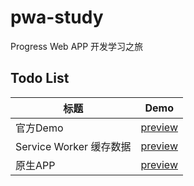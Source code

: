# pwa-study
Progress Web APP 开发学习之旅

## Todo List

|标题                    |Demo                                                                   |
|------------------------|-----------------------------------------------------------------------|
|官方Demo                 |[preview](https://github.com/pwcong/pwa-study/tree/master/sample-code) |
|Service Worker 缓存数据  |[preview](https://github.com/pwcong/pwa-study/tree/master/pwa-start)   |
|原生APP                 |[preview](https://github.com/pwcong/pwa-study/tree/master/pwa-native)   |

